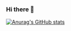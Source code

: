 ### Hi there 👋

[![Anurag's GitHub stats](https://github-readme-stats.vercel.app/api?username=pablorosti)](https://github.com/anuraghazra/github-readme-stats)

